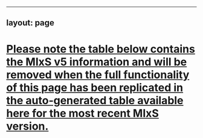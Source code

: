 ----
layout: page
----


# [Please note the table below contains the MIxS v5 information and will be removed when the full functionality of this page has been replicated in the auto-generated table available here for the most recent MIxS version.](https://genomicsstandardsconsortium.github.io/mixs/term_list/)